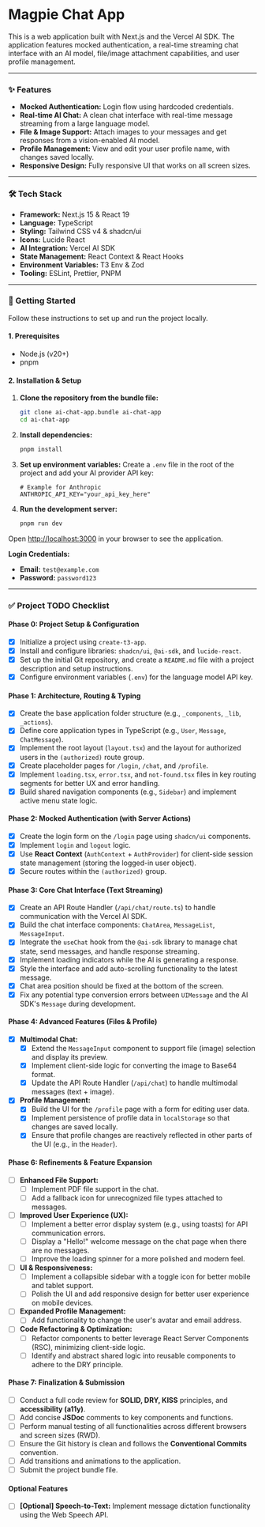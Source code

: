 # Magpie Chat App

This is a web application built with Next.js and the Vercel AI SDK. The application features mocked authentication, a real-time streaming chat interface with an AI model, file/image attachment capabilities, and user profile management.

---

### ✨ Features

- **Mocked Authentication:** Login flow using hardcoded credentials.
- **Real-time AI Chat:** A clean chat interface with real-time message streaming from a large language model.
- **File & Image Support:** Attach images to your messages and get responses from a vision-enabled AI model.
- **Profile Management:** View and edit your user profile name, with changes saved locally.
- **Responsive Design:** Fully responsive UI that works on all screen sizes.

---

### 🛠️ Tech Stack

- **Framework:** Next.js 15 & React 19
- **Language:** TypeScript
- **Styling:** Tailwind CSS v4 & shadcn/ui
- **Icons:** Lucide React
- **AI Integration:** Vercel AI SDK
- **State Management:** React Context & React Hooks
- **Environment Variables:** T3 Env & Zod
- **Tooling:** ESLint, Prettier, PNPM

---

### 🚀 Getting Started

Follow these instructions to set up and run the project locally.

#### 1. Prerequisites

- Node.js (v20+)
- pnpm

#### 2. Installation & Setup

1.  **Clone the repository from the bundle file:**

    ```bash
    git clone ai-chat-app.bundle ai-chat-app
    cd ai-chat-app
    ```

2.  **Install dependencies:**

    ```bash
    pnpm install
    ```

3.  **Set up environment variables:**
    Create a `.env` file in the root of the project and add your AI provider API key:

    ```env
    # Example for Anthropic
    ANTHROPIC_API_KEY="your_api_key_here"
    ```

4.  **Run the development server:**
    ```bash
    pnpm run dev
    ```

Open [http://localhost:3000](http://localhost:3000) in your browser to see the application.

**Login Credentials:**

- **Email:** `test@example.com`
- **Password:** `password123`

---

### ✅ Project TODO Checklist

#### Phase 0: Project Setup & Configuration

- [x] Initialize a project using `create-t3-app`.
- [x] Install and configure libraries: `shadcn/ui`, `@ai-sdk`, and `lucide-react`.
- [x] Set up the initial Git repository, and create a `README.md` file with a project description and setup instructions.
- [x] Configure environment variables (`.env`) for the language model API key.

#### Phase 1: Architecture, Routing & Typing

- [x] Create the base application folder structure (e.g., `_components`, `_lib`, `_actions`).
- [x] Define core application types in TypeScript (e.g., `User`, `Message`, `ChatMessage`).
- [x] Implement the root layout (`layout.tsx`) and the layout for authorized users in the `(authorized)` route group.
- [x] Create placeholder pages for `/login`, `/chat`, and `/profile`.
- [x] Implement `loading.tsx`, `error.tsx`, and `not-found.tsx` files in key routing segments for better UX and error handling.
- [x] Build shared navigation components (e.g., `Sidebar`) and implement active menu state logic.

#### Phase 2: Mocked Authentication (with Server Actions)

- [x] Create the login form on the `/login` page using `shadcn/ui` components.
- [x] Implement `login` and `logout` logic.
- [x] Use **React Context** (`AuthContext` + `AuthProvider`) for client-side session state management (storing the logged-in user object).
- [x] Secure routes within the `(authorized)` group.

#### Phase 3: Core Chat Interface (Text Streaming)

- [x] Create an API Route Handler (`/api/chat/route.ts`) to handle communication with the Vercel AI SDK.
- [x] Build the chat interface components: `ChatArea`, `MessageList`, `MessageInput`.
- [x] Integrate the `useChat` hook from the `@ai-sdk` library to manage chat state, send messages, and handle response streaming.
- [x] Implement loading indicators while the AI is generating a response.
- [x] Style the interface and add auto-scrolling functionality to the latest message.
- [x] Chat area position should be fixed at the bottom of the screen.
- [x] Fix any potential type conversion errors between `UIMessage` and the AI SDK's `Message` during development.

#### Phase 4: Advanced Features (Files & Profile)

- [x] **Multimodal Chat:**
  - [x] Extend the `MessageInput` component to support file (image) selection and display its preview.
  - [x] Implement client-side logic for converting the image to Base64 format.
  - [x] Update the API Route Handler (`/api/chat`) to handle multimodal messages (text + image).
- [x] **Profile Management:**
  - [x] Build the UI for the `/profile` page with a form for editing user data.
  - [x] Implement persistence of profile data in `localStorage` so that changes are saved locally.
  - [x] Ensure that profile changes are reactively reflected in other parts of the UI (e.g., in the `Header`).

#### Phase 6: Refinements & Feature Expansion

- [ ] **Enhanced File Support:**
  - [ ] Implement PDF file support in the chat.
  - [ ] Add a fallback icon for unrecognized file types attached to messages.
- [ ] **Improved User Experience (UX):**
  - [ ] Implement a better error display system (e.g., using toasts) for API communication errors.
  - [ ] Display a "Hello!" welcome message on the chat page when there are no messages.
  - [ ] Improve the loading spinner for a more polished and modern feel.
- [ ] **UI & Responsiveness:**
  - [ ] Implement a collapsible sidebar with a toggle icon for better mobile and tablet support.
  - [ ] Polish the UI and add responsive design for better user experience on mobile devices.
- [ ] **Expanded Profile Management:**
  - [ ] Add functionality to change the user's avatar and email address.
- [ ] **Code Refactoring & Optimization:**
  - [ ] Refactor components to better leverage React Server Components (RSC), minimizing client-side logic.
  - [ ] Identify and abstract shared logic into reusable components to adhere to the DRY principle.

#### Phase 7: Finalization & Submission

- [ ] Conduct a full code review for **SOLID, DRY, KISS** principles, and **accessibility (a11y)**.
- [ ] Add concise **JSDoc** comments to key components and functions.
- [ ] Perform manual testing of all functionalities across different browsers and screen sizes (RWD).
- [ ] Ensure the Git history is clean and follows the **Conventional Commits** convention.
- [ ] Add transitions and animations to the application.
- [ ] Submit the project bundle file.

#### Optional Features

- [ ] **[Optional] Speech-to-Text:** Implement message dictation functionality using the Web Speech API.
